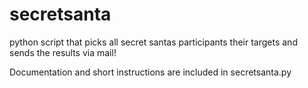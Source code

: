 # secretsanta
python script that picks all secret santas participants their targets and sends the results via mail!

Documentation and short instructions are included in secretsanta.py

